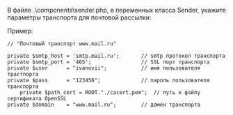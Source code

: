 В файле .\components\sender.php, в переменных класса Sender, укажите 
параметры транспорта для почтовой рассылки: 


Пример:

	// "Почтовый транспорт www.mail.ru"

	private $smtp_host = 'smtp.mail.ru';       // smtp протокол транспорта
	private $smtp_port = '465';                // SSL порт транспорта
	private $user      = "ivanovii";           // имя пользователя трастпорта
	private $pass      = "123456";             // пароль пользователя транспорта
        private $path_cert = ROOT."./cacert.pem";  // путь к файлу сертификата OpenSSL
	private $domain    = "www.mail.ru";        // домен транспорта
